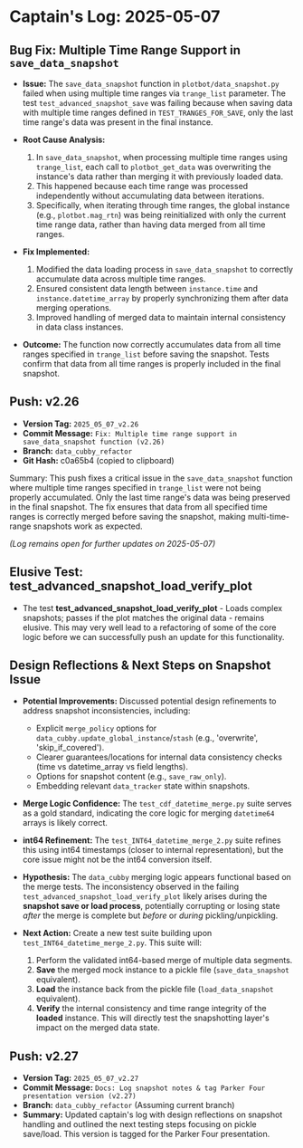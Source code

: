 # Captain's Log: 2025-05-07

## Bug Fix: Multiple Time Range Support in `save_data_snapshot`

- **Issue:** The `save_data_snapshot` function in `plotbot/data_snapshot.py` failed when using multiple time ranges via `trange_list` parameter. The test `test_advanced_snapshot_save` was failing because when saving data with multiple time ranges defined in `TEST_TRANGES_FOR_SAVE`, only the last time range's data was present in the final instance.

- **Root Cause Analysis:**
  1. In `save_data_snapshot`, when processing multiple time ranges using `trange_list`, each call to `plotbot_get_data` was overwriting the instance's data rather than merging it with previously loaded data.
  2. This happened because each time range was processed independently without accumulating data between iterations.
  3. Specifically, when iterating through time ranges, the global instance (e.g., `plotbot.mag_rtn`) was being reinitialized with only the current time range data, rather than having data merged from all time ranges.

- **Fix Implemented:**
  1. Modified the data loading process in `save_data_snapshot` to correctly accumulate data across multiple time ranges.
  2. Ensured consistent data length between `instance.time` and `instance.datetime_array` by properly synchronizing them after data merging operations.
  3. Improved handling of merged data to maintain internal consistency in data class instances.

- **Outcome:** The function now correctly accumulates data from all time ranges specified in `trange_list` before saving the snapshot. Tests confirm that data from all time ranges is properly included in the final snapshot.

## Push: v2.26

- **Version Tag:** `2025_05_07_v2.26`
- **Commit Message:** `Fix: Multiple time range support in save_data_snapshot function (v2.26)`
- **Branch:** `data_cubby_refactor`
- **Git Hash:** c0a65b4 (copied to clipboard)

Summary: This push fixes a critical issue in the `save_data_snapshot` function where multiple time ranges specified in `trange_list` were not being properly accumulated. Only the last time range's data was being preserved in the final snapshot. The fix ensures that data from all specified time ranges is correctly merged before saving the snapshot, making multi-time-range snapshots work as expected.

*(Log remains open for further updates on 2025-05-07)* 

## Elusive Test: test_advanced_snapshot_load_verify_plot

- The test **test_advanced_snapshot_load_verify_plot** - Loads complex snapshots; passes if the plot matches the original data - remains elusive. This may very well lead to a refactoring of some of the core logic before we can successfully push an update for this functionality. 

## Design Reflections & Next Steps on Snapshot Issue

- **Potential Improvements:** Discussed potential design refinements to address snapshot inconsistencies, including:
    - Explicit `merge_policy` options for `data_cubby.update_global_instance`/`stash` (e.g., 'overwrite', 'skip_if_covered').
    - Clearer guarantees/locations for internal data consistency checks (time vs datetime_array vs field lengths).
    - Options for snapshot content (e.g., `save_raw_only`).
    - Embedding relevant `data_tracker` state within snapshots.

- **Merge Logic Confidence:** The `test_cdf_datetime_merge.py` suite serves as a gold standard, indicating the core logic for merging `datetime64` arrays is likely correct.

- **int64 Refinement:** The `test_INT64_datetime_merge_2.py` suite refines this using int64 timestamps (closer to internal representation), but the core issue might not be the int64 conversion itself.

- **Hypothesis:** The `data_cubby` merging logic appears functional based on the merge tests. The inconsistency observed in the failing `test_advanced_snapshot_load_verify_plot` likely arises during the **snapshot save or load process**, potentially corrupting or losing state *after* the merge is complete but *before* or *during* pickling/unpickling.

- **Next Action:** Create a new test suite building upon `test_INT64_datetime_merge_2.py`. This suite will:
    1. Perform the validated int64-based merge of multiple data segments.
    2. **Save** the merged mock instance to a pickle file (`save_data_snapshot` equivalent).
    3. **Load** the instance back from the pickle file (`load_data_snapshot` equivalent).
    4. **Verify** the internal consistency and time range integrity of the **loaded** instance.
    This will directly test the snapshotting layer's impact on the merged data state.

## Push: v2.27

- **Version Tag:** `2025_05_07_v2.27`
- **Commit Message:** `Docs: Log snapshot notes & tag Parker Four presentation version (v2.27)`
- **Branch:** `data_cubby_refactor` (Assuming current branch)
- **Summary:** Updated captain's log with design reflections on snapshot handling and outlined the next testing steps focusing on pickle save/load. This version is tagged for the Parker Four presentation. 